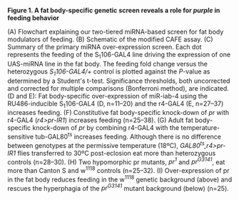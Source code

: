**Figure 1. A fat body-specific genetic screen reveals a role for *purple* in feeding behavior**

(A) Flowchart explaining our two-tiered miRNA-based screen for fat body modulators of feeding.
(B) Schematic of the modified CAFE assay.
(C) Summary of the primary miRNA over-expression screen. Each dot represents the feeding of the S<sub>1</sub>106-GAL4 line driving the expression of one UAS-miRNA line in the fat body. The feeding fold change versus the heterozygous *S<sub>1</sub>106-GAL4/+* control is plotted against the *P*-value as determined by a Student's t-test. Significance thresholds, both uncorrected and corrected for multiple comparisons (Bonferroni method), are indicated.
(D and E): Fat body-specific over-expression of miR-iab-4 using the RU486-inducible S<sub>1</sub>106-GAL4 (D, n=11–20) and the r4-GAL4 (E, n=27–37) increases feeding.
(F) Constitutive fat body-specific knock-down of *pr* with r4-GAL4 (*r4>pr-IR1*) increases feeding (n=25–38). 
(G) Adult fat body-specific knock-down of *pr* by combining r4-GAL4 with the temperature-sensitive tub-GAL80<sup>ts</sup> increases feeding. Although there is no difference between genotypes at the permissive temperature (18ºC), *GAL80<sup>ts</sup>,r4>pr-IR1* flies transferred to 30ºC post-eclosion eat more than heterozygous controls (n=28–30).
(H) Two hypomorphic pr mutants, *pr<sup>1</sup>* and *pr<sup>G3141</sup>*, eat more than Canton S and w<sup>1118</sup> controls (n=25–32).
(I) Over-expression of pr in the fat body reduces feeding in the w<sup>1118</sup> genetic background (above) and rescues the hyperphagia of the *pr<sup>G3141</sup>* mutant background (below) (n=25). 